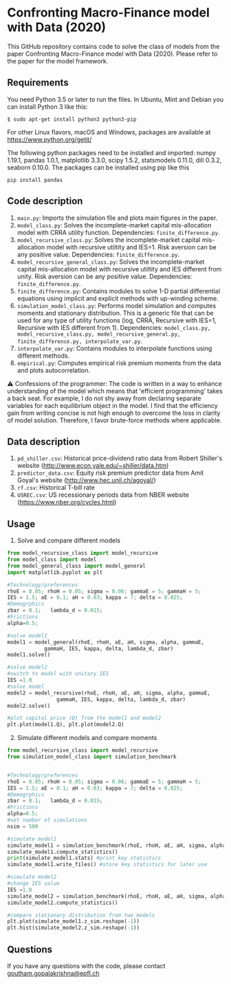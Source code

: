 # Confronting Macro-Finance model with Data (2020)
This GitHub repository contains code to solve the class of models from the paper Confronting Macro-Finance model with Data (2020). Please refer to the paper for the model framework. 

## Requirements
You need Python 3.5 or later to run the files. In Ubuntu, Mint and Debian you can install Python 3 like this:
```
$ sudo apt-get install python3 python3-pip 
```
For other Linux flavors, macOS and Windows, packages are available at
https://www.python.org/getit/

The following python packages need to be installed and imported: numpy 1.19.1, pandas 1.0.1, matplotlib 3.3.0, scipy 1.5.2, statsmodels 0.11.0, dill 0.3.2, seaborn 0.10.0. The packages can be installed using pip like this
```
pip install pandas
```

## Code description
1) ```main.py```: Imports the simulation file and plots main figures in the paper.
2) ```model_class.py```: Solves the incomplete-market capital mis-allocation model with CRRA utility function. Dependencies: ```finite_difference.py```. 
3) ```model_recursive_class.py```: Solves the incomplete-market capital mis-allocation model with recursive utiltity and IES=1. Risk aversion can be any positive value. Dependencies: ```finite_difference.py```.
4) ```model_recursive_general_class.py```: Solves the incomplete-market capital mis-allocation model with recursive utiltity and IES different from unity. Risk aversion can be any positive value. Dependencies: ```finite_difference.py```.
5) ```finite_difference.py```: Contains modules to solve 1-D partial differential equations using implicit and explicit methods with up-winding scheme. 
6) ```simulation_model_class.py```: Performs model simulation and computes moments and stationary distribution. This is a generic file that can be used for any type of utility functions (log, CRRA, Recursive with IES=1, Recursive with IES different from 1). Dependencies: ```model_class.py, model_recursive_class.py, model_recursive_general.py, finite_difference.py, interpolate_var.py```.
7) ```interpolate_var.py```: Contains modules to interpolate functions using different methods.
8) ```empirical.py```: Computes empirical risk premium moments from the data and plots autocorrelation. 

:warning: Confessions of the programmer: The code is written in a way to enhance understanding of the model which means that 'efficient programming' takes a back seat. For example, I do not shy away from declaring separate variables for each equilibrium object in the model. I find that the efficiency gain from writing concise is not high enough to overcome the loss in clarity of model solution. Therefore, I favor brute-force methods where applicable.   

## Data description
1) ```pd_shiller.csv```: Historical price-dividend ratio data from Robert Shiller's website (http://www.econ.yale.edu/~shiller/data.htm)
2) ```predictor_data.csv```: Equity risk premium predictor data from Amit Goyal's website (http://www.hec.unil.ch/agoyal/)
3) ```rf.csv```: Historical T-bill rate 
4) ```USREC.csv```: US recessionary periods data from NBER website (https://www.nber.org/cycles.html)

## Usage
1) Solve and compare different models
```python
from model_recursive_class import model_recursive 
from model_class import model 
from model_general_class import model_general 
import matplotlib.pyplot as plt

#Technology/preferences	
rhoE = 0.05; rhoH = 0.05; sigma = 0.06; gammaE = 5; gammaH = 5; 
IES = 1.5; aE = 0.1; aH = 0.03; kappa = 7; delta = 0.025; 
#Demogrphics
zbar = 0.1;   lambda_d = 0.015;
#Frictions
alpha=0.5;

#solve model1
model1 = model_general(rhoE, rhoH, aE, aH, sigma, alpha, gammaE, 
			gammaH, IES, kappa, delta, lambda_d, zbar)
model1.solve()

#solve model2
#switch to model with unitary IES
IES =1.0
#solve model
model2 = model_recursive(rhoE, rhoH, aE, aH, sigma, alpha, gammaE, 
				gammaH, IES, kappa, delta, lambda_d, zbar)
model2.solve()

#plot capital price (Q) from the model1 and model2
plt.plot(model1.Q), plt.plot(model2.Q)
```
2) Simulate different models and compare moments
```python
from model_recursive_class import model_recursive 
from simulation_model_class import simulation_benchmark


#Technology/preferences	
rhoE = 0.05; rhoH = 0.05; sigma = 0.06; gammaE = 5; gammaH = 5; 
IES = 1.5; aE = 0.1; aH = 0.03; kappa = 7; delta = 0.025; 
#Demogrphics
zbar = 0.1;   lambda_d = 0.015;
#Frictions
alpha=0.5;
#set number of simulations
nsim = 500

#simulate model1
simulate_model1 = simulation_benchmark(rhoE, rhoH, aE, aH, sigma, alpha, gammaE, gammaH, IES, kappa, delta, lambda_d, zbar,utility, nsim)
simulate_model1.compute_statistics()
print(simulate_model1.stats) #print key statistics
simulate_model1.write_files() #store key statistics for later use

#simulate model2
#change IES value
IES =1.0
simulate_model2 = simulation_benchmark(rhoE, rhoH, aE, aH, sigma, alpha, gammaE, gammaH, IES, kappa, delta, lambda_d, zbar,utility, nsim)
simulate_model2.compute_statistics()

#compare stationary distribution from two models
plt.plot(simulate_model1.z_sim.reshape(-1)) 
plt.hist(simulate_model2.z_sim.reshape(-1))
```

## Questions
If you have any questions with the code, please contact goutham.gopalakrishna@epfl.ch
